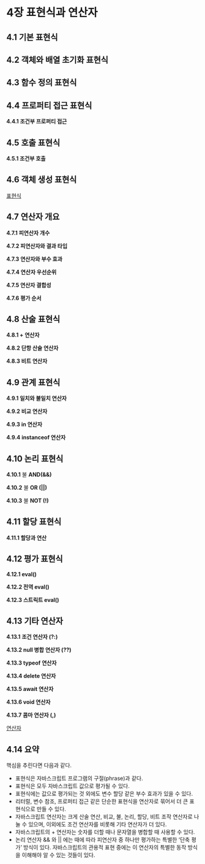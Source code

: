# 4장 표현식과 연산자

## 4.1 기본 표현식

## 4.2 객체와 배열 초기화 표현식

## 4.3 함수 정의 표현식

## 4.4 프로퍼티 접근 표현식

**4.4.1 조건부 프로퍼티 접근**

## 4.5 호출 표현식

**4.5.1 조건부 호출**

## 4.6 객체 생성 표현식

[표현식](https://www.notion.so/8389be82750041d2bac713d7a924ad50)

## 4.7 연산자 개요

**4.7.1 피연산자 개수**

**4.7.2 피연산자와 결과 타입**

**4.7.3 연산자와 부수 효과**

**4.7.4 연산자 우선순위**

**4.7.5 연산자 결합성**

**4.7.6 평가 순서**

## 4.8 산술 표현식

**4.8.1 + 연산자**

**4.8.2 단항 산술 연산자**

**4.8.3 비트 연산자**

## 4.9 관계 표현식

**4.9.1 일치와 불일치 연산자**

**4.9.2 비교 연산자**

**4.9.3 in 연산자**

**4.9.4 instanceof 연산자**

## 4.10 논리 표현식

**4.10.1** 불 **AND(&&)**

**4.10.2** 불 **OR (||)**

**4.10.3** 불 **NOT (!)**

## 4.11 할당 표현식

**4.11.1 할당과 연산**

## 4.12 평가 표현식

**4.12.1 eval()**

**4.12.2 전역 eval()**

**4.12.3 스트릭트 eval()**

## 4.13 기타 연산자

**4.13.1 조건 연산자 (?:)**

**4.13.2 null 병합 연산자 (??)**

**4.13.3 typeof 연산자**

**4.13.4 delete 연산자**

**4.13.5 await 연산자**

**4.13.6 void 연산자**

**4.13.7 콤마 연산자 (,)**

[연산자](https://www.notion.so/caf5930f32334b5d8b71177eb4520c45)

## 4.14 요약

핵심을 추린다면 다음과 같다.

- 표현식은 자바스크립트 프로그램의 구절(phrase)과 같다.
- 표현식은 모두 자바스크립트 값으로 평가될 수 있다.
- 표현식에는 값으로 평가되는 것 외에도 변수 할당 같은 부수 효과가 있을 수 있다.
- 리터럴, 변수 참조, 프로퍼티 접근 같은 단순한 표현식을 연산자로 묶어서 더 큰 표현식으로 만들 수 있다.
- 자바스크립트 연산자는 크게 산술 연산, 비교, 불, 논리, 할당, 비트 조작 연산자로 나눌 수 있으며, 이외에도 조건 연산자를 비롯해 기타 연산자가 더 있다.
- 자바스크립트의 + 연산자는 숫자를 더할 때나 문자열을 병합할 때 사용할 수 있다.
- 논리 연산자 && 와 || 에는 때에 따라 피연산자 중 하나만 평가하는 특별한 ‘단축 평가’ 방식이 있다. 자바스크립트의 관용적 표현 중에는 이 연산자의 특별한 동작 방식을 이해해야 알 수 있는 것들이 있다.